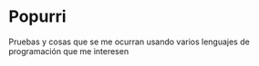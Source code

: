 # Popurri
Pruebas y cosas que se me ocurran usando varios lenguajes de programación que me interesen
